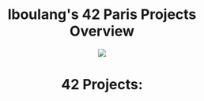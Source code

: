 <h1 align="center"><strong>lboulang's 42 Paris Projects Overview</strong></h1>
<p align="center"> 
  <a href="https://profile.intra.42.fr/users/lboulang">
    <img src="https://badge42.vercel.app/api/v2/cljeck1ni001608jpwu72h2xu/stats?cursusId=21&coalitionId=48"/>
  </a>
</p>
<h1 align="center">42 Projects:</h1>
<h1 align="center">

